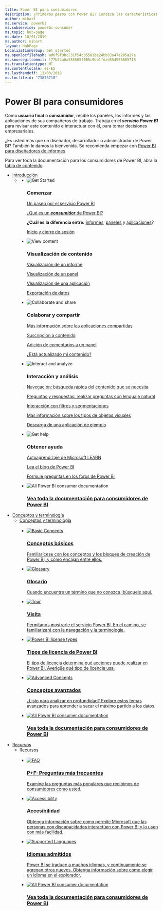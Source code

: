 ```yaml
---
title: Power BI para consumidores
description: ¿Primeros pasos con Power BI? Conozca las características y funcionalidades del servicio Power BI y vea lo que puede hacer con ellas como consumidor o usuario final de Power BI.
author: mihart
ms.service: powerbi
ms.subservice: powerbi-consumer
ms.topic: hub-page
ms.date: 10/01/2019
ms.author: mihart
layout: HubPage
LocalizationGroup: Get started
ms.openlocfilehash: ad6f9f0bc231f54c35501be24bb03a47e205a27e
ms.sourcegitcommit: f77b24a8a588605f005c9bb1fdad864955885718
ms.translationtype: HT
ms.contentlocale: es-ES
ms.lasthandoff: 12/03/2019
ms.locfileid: "73876710"
---
```

<div id="main" class="v2">
      <div class="container">
            <h1 class="">Power BI para consumidores</h1>
            <p>Como <b>usuario final</b> o <b>consumidor</b>, recibe los paneles, los informes y las aplicaciones de sus compañeros de trabajo. Trabaja en el <b><i>servicio Power BI</i></b> para revisar este contenido e interactuar con él, para tomar decisiones empresariales.</p>
            <p>¿Es usted más que un diseñador, desarrollador o administrador de Power BI? También le damos la bienvenida. Se recomienda empezar con <a href="../power-bi-creator-landing.md">Power BI para diseñadores de informes</a>.</p>
            <p>Para ver toda la documentación para los consumidores de Power BI, abra la <a href="end-user-consumer.md">tabla de contenido</a>.</p>
            <ul class="pivots">
            <li>
                <a href="#get-started" data-linktype="self-bookmark">Introducción</a>
                <ul id="get-started" class="cardsF">
                    <li>
                        <a data-default="true" href="#getstarted" data-linktype="self-bookmark"></a>
                        <ul id="getstarted" class="cardsF">
                            <li>
                                <div class="cardSize">
                                    <div class="cardPadding">
                                        <div class="card">
                                            <div class="cardImageOuter">
                                                <div class="cardImage">
                                                    <img alt="Get Started" src="media/end-user-consumer/get-started.svg" data-linktype="relative-path">
                                                </div>
                                            </div>
                                            <div class="cardText">
                                                <h3>Comenzar</h3>
                                                <p><a href="/power-bi/consumer/end-user-reading-view" data-linktype="absolute-path">Un paseo por el servicio Power BI</a></p>
                                                <p><a href="/power-bi/consumer/end-user-consumer" data-linktype="absolute-path">¿Qué es un <b><i>consumidor</i></b> de Power BI?</a></p>
                                                <p><b>¿Cuál es la diferencia entre:</b> <a href="/power-bi/consumer/end-user-reports" data-linktype="absolute-path">informes</a>, <a href="/power-bi/consumer/end-user-dashboards" data-linktype="absolute-path">paneles</a> y <a href="/power-bi/consumer/end-user-apps" data-linktype="absolute-path">aplicaciones</a>?</p>
                                                <p><a href="/power-bi/consumer/end-user-sign-in" data-linktype="absolute-path">Inicio y cierre de sesión</a></p>
                                            </div>
                                        </div>
                                    </div>
                                </div>
                            </li>
                            <li>
                                <div class="cardSize">
                                    <div class="cardPadding">
                                        <div class="card">
                                            <div class="cardImageOuter">
                                                <div class="cardImage">
                                                    <img alt="View content" src="media/end-user-consumer/view-content.svg" data-linktype="relative-path">
                                                </div>
                                            </div>
                                            <div class="cardText">
                                                <h3>Visualización de contenido</h3>
                                                <p><a href="/power-bi/consumer/end-user-report-open" data-linktype="absolute-path">Visualización de un informe</a></p>
                                                <p><a href="/power-bi/consumer/end-user-dashboard-open" data-linktype="absolute-path">Visualización de un panel</a></p>
                                                <p><a href="/power-bi/consumer/end-user-app-view" data-linktype="absolute-path">Visualización de una aplicación</a></p>
                                                <p><a href="/power-bi/consumer/end-user-export" data-linktype="absolute-path">Exportación de datos</a>
                                            </div>
                                        </div>
                                    </div>
                                </div>
                            </li>
                            <li>
                                <div class="cardSize">
                                    <div class="cardPadding">
                                        <div class="card">
                                            <div class="cardImageOuter">
                                                <div class="cardImage">
                                                    <img alt="Collaborate and share" src="media/end-user-consumer/collaborate-share.svg" data-linktype="relative-path">
                                                </div>
                                            </div>
                                            <div class="cardText">
                                                <h3>Colaborar y compartir</h3>
                                                <p><a href="/power-bi/consumer/end-user-apps" data-linktype="absolute-path">Más información sobre las aplicaciones compartidas</a></p>
                                                <p><a href="/power-bi/consumer/end-user-subscribe" data-linktype="absolute-path">Suscripción a contenido</a></p>
                                                <p><a href="/power-bi/consumer/end-user-comment" data-linktype="absolute-path">Adición de comentarios a un panel</a></p>
                                                <p><a href="/power-bi/consumer/end-user-fresh" data-linktype="absolute-path">¿Está actualizado mi contenido?</a></p>
                                            </div>
                                        </div>
                                    </div>
                                </div>
                            </li>
                            <li>
                                <div class="cardSize">
                                    <div class="cardPadding">
                                        <div class="card">
                                            <div class="cardImageOuter">
                                                <div class="cardImage">
                                                    <img alt="Interact and analyze" src="media/end-user-consumer/interact-analyze.svg" data-linktype="relative-path">
                                                </div>
                                            </div>
                                            <div class="cardText">
                                                <h3>Interacción y análisis</h3>
                                                <p><a href="/power-bi/consumer/end-user-experience" data-linktype="absolute-path">Navegación: búsqueda rápida del contenido que se necesita</a></p>
                                                <p><a href="/power-bi/consumer/end-user-q-and-a" data-linktype="absolute-path">Preguntas y respuestas: realizar preguntas con lenguaje natural</a></p>
                                                <p><a href="/power-bi/consumer/end-user-report-filter" data-linktype="absolute-path">Interacción con filtros y segmentaciones</a></p>
                                                <p><a href="/power-bi/consumer/end-user-visual-type" data-linktype="absolute-path">Más información sobre los tipos de objetos visuales</a></p>
                                                <p><a href="/power-bi/consumer/end-user-app-marketing" data-linktype="absolute-path">Descarga de una aplicación de ejemplo</a></p>
                                            </div>
                                        </div>
                                    </div>
                                </div>
                            </li>
                            <li>
                                <div class="cardSize">
                                    <div class="cardPadding">
                                        <div class="card">
                                            <div class="cardImageOuter">
                                                <div class="cardImage">
                                                    <img alt="Get help" src="media/end-user-consumer/get-help.svg" data-linktype="relative-path">
                                                </div>
                                            </div>
                                            <div class="cardText">
                                                <h3>Obtener ayuda</h3>
                                            <p><a href="https://docs.microsoft.com/learn/paths/consume-data-with-power-bi/" data-linktype="absolute-path">Autoaprendizaje de Microsoft LEARN</a></p>
                                                <p><a href="https://powerbi.microsoft.com/blog/" data-linktype="absolute-path">Lea el blog de Power BI</a></p>
                                                <p><a href="https://community.powerbi.com/" data-linktype="absolute-path">Formule preguntas en los foros de Power BI</a></p>
                                            </div>
                                        </div>
                                    </div>
                                </div>
                            </li>
                            <li>
                                <div class="cardSize">
                                    <div class="cardPadding">
                                        <div class="card">
                                            <div class="cardImageOuter">
                                                <div class="cardImage">
                                                    <img alt="All Power BI consumer documentation" src="media/end-user-consumer/see-all.svg" data-linktype="relative-path">
                                                </div>
                                            </div>
                                            <div class="cardText">
                                                <a href="end-user-consumer.md" data-linktype="absolute-path">
                                                <h3>Vea toda la documentación para consumidores de Power BI</h3></a>
                                            </div>
                                        </div>
                                    </div>
                                </div>
                            </li>
                        </ul>
                    </li>
                </ul>
            </li>
            <li>
                <a href="#concepts-terminology" data-linktype="self-bookmark">Conceptos y terminología</a>
                <ul id="concepts-terminology">
                    <li>
                        <a href="#conceptsterminology" data-linktype="self-bookmark"> Conceptos y terminología</a>
                        <ul id="conceptsterminology" class="cardsC">
                            <br>
                            <li>
                                <a href="/power-bi/consumer/End-user-basic-concepts" data-linktype="absolute-path">
                                    <div class="cardSize">
                                        <div class="cardPadding">
                                            <div class="card">
                                                <div class="cardImageOuter">
                                                    <div class="cardImage bgdAccent1">
                                                        <img src="media/end-user-consumer/basic-concepts.svg" alt="Basic Concepts" data-linktype="relative-path">
                                                    </div>
                                                </div>
                                                <div class="cardText">
                                                    <h3>Conceptos básicos</h3>
                                                    <p>Familiarícese con los conceptos y los bloques de creación de Power BI, y cómo encajan entre ellos.</p>
                                                </div>
                                            </div>
                                        </div>
                                    </div>
                                </a>
                            </li>
                            <li>
                                <a href="/power-bi/consumer/End-user-glossary" data-linktype="absolute-path">
                                    <div class="cardSize">
                                        <div class="cardPadding">
                                            <div class="card">
                                                <div class="cardImageOuter">
                                                    <div class="cardImage bgdAccent1">
                                                        <img src="media/end-user-consumer/glossary.svg" alt="Glossary" data-linktype="relative-path">
                                                    </div>
                                                </div>
                                                <div class="cardText">
                                                    <h3>Glosario</h3>
                                                    <p>Cuando encuentre un término que no conozca, búsquelo aquí.</p>
                                                </div>
                                            </div>
                                        </div>
                                    </div>
                                </a>
                            </li>
                            <li>
                                <a href="/power-bi/consumer/end-user-experience" data-linktype="absolute-path">
                                    <div class="cardSize">
                                        <div class="cardPadding">
                                            <div class="card">
                                                <div class="cardImageOuter">
                                                    <div class="cardImage bgdAccent1">
                                                        <img src="media/end-user-consumer/tour.svg" alt="Tour" data-linktype="relative-path">
                                                    </div>
                                                </div>
                                                <div class="cardText">
                                                    <h3>Visita</h3>
                                                    <p>Permítanos mostrarle el servicio Power BI. En el camino, se familiarizará con la navegación y la terminología.</p>
                                                </div>
                                            </div>
                                        </div>
                                    </div>
                                </a>
                            </li>
                            <li>
                                <a href="/power-bi/service-admin-licensing-organization" data-linktype="absolute-path">
                                    <div class="cardSize">
                                        <div class="cardPadding">
                                            <div class="card">
                                                <div class="cardImageOuter">
                                                    <div class="cardImage bgdAccent1">
                                                        <img src="media/end-user-consumer/power-bi-license-types.svg" alt="Power BI license types" data-linktype="relative-path">
                                                    </div>
                                                </div>
                                                <div class="cardText">
                                                    <h3>Tipos de licencia de Power BI</h3>
                                                    <p>El tipo de licencia determina qué acciones puede realizar en Power BI. Averigüe qué tipo de licencia usa.</p>
                                                </div>
                                            </div>
                                        </div>
                                    </div>
                                </a>
                            </li>
                            <li>
                                <a href="/power-bi/consumer/end-user-featured" data-linktype="absolute-path">
                                    <div class="cardSize">
                                        <div class="cardPadding">
                                            <div class="card">
                                                <div class="cardImageOuter">
                                                    <div class="cardImage bgdAccent1">
                                                        <img src="media/end-user-consumer/advanced-concepts.svg" alt="Advanced Concepts" data-linktype="relative-path">
                                                    </div>
                                                </div>
                                                <div class="cardText">
                                                    <h3>Conceptos avanzados</h3>
                                                    <p>¿Listo para analizar en profundidad? Explore estos temas avanzados para aprender a sacar el máximo partido a los datos. </p>
                                                </div>
                                            </div>
                                        </div>
                                    </div>
                                </a>
                            </li>
                            <li>
                                <a href="end-user-consumer.md" data-linktype="absolute-path">
                                    <div class="cardSize">
                                        <div class="cardPadding">
                                            <div class="card">
                                                <div class="cardImageOuter">
                                                    <div class="cardImage bgdAccent1">
                                                        <img src="media/end-user-consumer/See_All_400x140.svg" alt="All Power BI consumer documentation" data-linktype="relative-path">
                                                    </div>
                                                </div>
                                                <div class="cardText">
                                                    <h3>Vea toda la documentación para consumidores de Power BI</h3>
                                                </div>
                                            </div>
                                        </div>
                                    </div>
                                </a>
                            </li>
                        </ul>
                    </li>
                </ul>
            </li>
            <li>
                <a href="#resources" data-linktype="self-bookmark">Recursos</a>
                <ul id="resources">
                    <li>
                        <a href="#resources" data-linktype="self-bookmark">Recursos</a>
                        <ul id="resources" class="cardsC">
                            <br>
                            <li>
                                <a href="/power-bi/consumer/end-user-faq" data-linktype="absolute-path">
                                    <div class="cardSize">
                                        <div class="cardPadding">
                                            <div class="card">
                                                <div class="cardImageOuter">
                                                    <div class="cardImage bgdAccent1">
                                                        <img src="media/end-user-consumer/faq.svg" alt="FAQ" data-linktype="relative-path">
                                                    </div>
                                                </div>
                                                <div class="cardText">
                                                    <h3>P+F: Preguntas más frecuentes</h3>
                                                    <p>Examine las preguntas más populares que recibimos de consumidores como usted.</p>
                                                </div>
                                            </div>
                                        </div>
                                    </div>
                                </a>
                            </li>
                            <li>
                                <a href="/power-bi/desktop-accessibility" data-linktype="absolute-path">
                                    <div class="cardSize">
                                        <div class="cardPadding">
                                            <div class="card">
                                                <div class="cardImageOuter">
                                                    <div class="cardImage bgdAccent1">
                                                        <img src="media/end-user-consumer/accessibility.svg" alt="Accessibility" data-linktype="relative-path">
                                                    </div>
                                                </div>
                                                <div class="cardText">
                                                    <h3>Accesibilidad</h3>
                                                    <p>Obtenga información sobre como permite Microsoft que las personas con discapacidades interactúen con Power BI y lo usen con más facilidad. </p>
                                                </div>
                                            </div>
                                        </div>
                                    </div>
                                </a>
                            </li>
                            <li>
                                <a href="/power-bi/supported-languages-countries-regions" data-linktype="absolute-path">
                                    <div class="cardSize">
                                        <div class="cardPadding">
                                            <div class="card">
                                                <div class="cardImageOuter">
                                                    <div class="cardImage bgdAccent1">
                                                        <img src="media/end-user-consumer/supported-languages.svg" alt="Supported Languages" data-linktype="relative-path">
                                                    </div>
                                                </div>
                                                <div class="cardText">
                                                    <h3>Idiomas admitidos</h3>
                                                    <p>Power BI se traduce a muchos idiomas, y continuamente se agregan otros nuevos. Obtenga información sobre cómo elegir un idioma en el explorador. </p>
                                                </div>
                                            </div>
                                        </div>
                                    </div>
                                </a>
                            </li>
                            <li>
                                <a href="end-user-consumer.md" data-linktype="absolute-path">
                                    <div class="cardSize">
                                        <div class="cardPadding">
                                            <div class="card">
                                                <div class="cardImageOuter">
                                                    <div class="cardImage bgdAccent1">
                                                        <img src="media/end-user-consumer/See_All_400x140.svg" alt="All Power BI consumer documentation" data-linktype="relative-path">
                                                    </div>
                                                </div>
                                                <div class="cardText">
                                                    <h3>Vea toda la documentación para consumidores de Power BI</h3>
                                                </div>
                                            </div>
                                        </div>
                                    </div>
                                </a>
                            </li>
                        </ul>
                    </li>
                </ul>
            </li>
            </ul> 
      </div>
</div>
